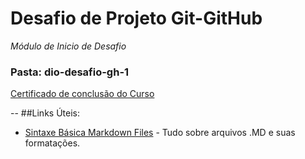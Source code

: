 # Desafio de Projeto Git-GitHub
_Módulo de Inicio de Desafio_
### Pasta: dio-desafio-gh-1
[Certificado de conclusão do Curso](https://certificates.digitalinnovation.one/924AEB72)

-- ##Links Úteis:
- [Sintaxe Básica Markdown Files](https://www.markdownguide.org/) - Tudo sobre arquivos .MD e suas formatações.
